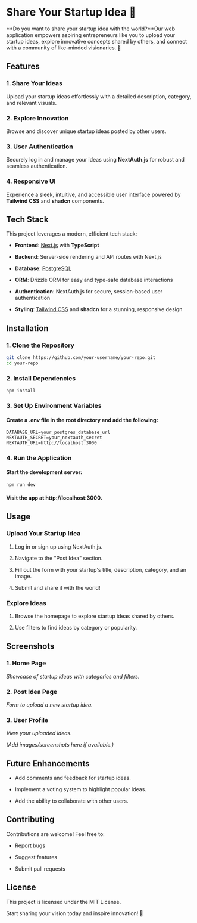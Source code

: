 Share Your Startup Idea 🌟
==========================

**Do you want to share your startup idea with the world?**Our web application empowers aspiring entrepreneurs like you to upload your startup ideas, explore innovative concepts shared by others, and connect with a community of like-minded visionaries. 🚀

Features
--------

### 1\. **Share Your Ideas**

Upload your startup ideas effortlessly with a detailed description, category, and relevant visuals.

### 2\. **Explore Innovation**

Browse and discover unique startup ideas posted by other users.

### 3\. **User Authentication**

Securely log in and manage your ideas using **NextAuth.js** for robust and seamless authentication.

### 4\. **Responsive UI**

Experience a sleek, intuitive, and accessible user interface powered by **Tailwind CSS** and **shadcn** components.

Tech Stack
----------

This project leverages a modern, efficient tech stack:

*   **Frontend**: [Next.js](https://nextjs.org/) with **TypeScript**
    
*   **Backend**: Server-side rendering and API routes with Next.js
    
*   **Database**: [PostgreSQL](https://www.postgresql.org/)
    
*   **ORM**: Drizzle ORM for easy and type-safe database interactions
    
*   **Authentication**: NextAuth.js for secure, session-based user authentication
    
*   **Styling**: [Tailwind CSS](https://tailwindcss.com/) and **shadcn** for a stunning, responsive design
    

Installation
------------

### 1\. Clone the Repository

```bash
git clone https://github.com/your-username/your-repo.git
cd your-repo
``` 

### 2\. Install Dependencies

```
npm install
```

### 3\. Set Up Environment Variables

#### Create a .env file in the root directory and add the following:
```
DATABASE_URL=your_postgres_database_url
NEXTAUTH_SECRET=your_nextauth_secret
NEXTAUTH_URL=http://localhost:3000
```
### 4\. Run the Application

#### Start the development server:

```
npm run dev
``` 

#### Visit the app at http://localhost:3000.

Usage
-----

### **Upload Your Startup Idea**

1.  Log in or sign up using NextAuth.js.
    
2.  Navigate to the "Post Idea" section.
    
3.  Fill out the form with your startup's title, description, category, and an image.
    
4.  Submit and share it with the world!
    

### **Explore Ideas**

1.  Browse the homepage to explore startup ideas shared by others.
    
2.  Use filters to find ideas by category or popularity.
    

Screenshots
-----------

### 1\. Home Page

_Showcase of startup ideas with categories and filters._

### 2\. Post Idea Page

_Form to upload a new startup idea._

### 3\. User Profile

_View your uploaded ideas._

_(Add images/screenshots here if available.)_

Future Enhancements
-------------------

*   Add comments and feedback for startup ideas.
    
*   Implement a voting system to highlight popular ideas.
    
*   Add the ability to collaborate with other users.
    

Contributing
------------

Contributions are welcome! Feel free to:

*   Report bugs
    
*   Suggest features
    
*   Submit pull requests
    

License
-------

This project is licensed under the MIT License.

Start sharing your vision today and inspire innovation! 🌟
